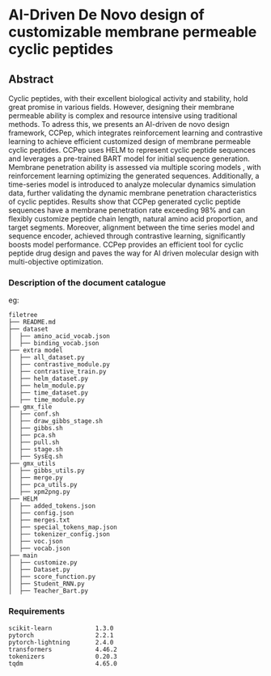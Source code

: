 # AI-Driven De Novo design of customizable membrane permeable cyclic peptides

## Abstract
Cyclic peptides, with their excellent biological activity and stability, hold great promise in various fields. However, designing their membrane permeable ability is complex and resource intensive using traditional methods. To adress this, we presents an AI-driven de novo design framework, CCPep, which integrates reinforcement learning and contrastive learning to achieve efficient customized design of membrane permeable cyclic peptides. CCPep uses HELM to represent cyclic peptide sequences and leverages a pre-trained BART model for initial sequence generation. Membrane penetration ability is assessed via multiple scoring models , with reinforcement learning optimizing the generated sequences. Additionally, a time-series model is introduced to analyze molecular dynamics simulation data, further validating the dynamic membrane penetration characteristics of cyclic peptides. Results show that CCPep generated cyclic peptide sequences have a membrane penetration rate exceeding 98\% and can flexibly customize peptide chain length, natural amino acid proportion, and target segments. Moreover, alignment between the time series model and sequence encoder, achieved through contrastive learning, significantly boosts model performance. CCPep provides an efficient tool for cyclic peptide drug design and paves the way for AI driven molecular design with multi-objective optimization.

### Description of the document catalogue
eg:

```
filetree 
├── README.md
├── dataset
│  ├── amino_acid_vocab.json
│  ├── binding_vocab.json
├── extra model
│  ├── all_dataset.py
│  ├── contrastive_module.py
│  ├── contrastive_train.py
│  ├── helm_dataset.py
│  ├── helm_module.py
│  ├── time_dataset.py
│  ├── time_module.py
├── gmx_file
│  ├── conf.sh
│  ├── draw_gibbs_stage.sh
│  ├── gibbs.sh
│  ├── pca.sh
│  ├── pull.sh
│  ├── stage.sh
│  ├── SysEq.sh
├── gmx_utils
│  ├── gibbs_utils.py
│  ├── merge.py
│  ├── pca_utils.py
│  ├── xpm2png.py
├── HELM
│  ├── added_tokens.json
│  ├── config.json
│  ├── merges.txt
│  ├── special_tokens_map.json
│  ├── tokenizer_config.json
│  ├── voc.json
│  ├── vocab.json
├── main
│  ├── customize.py
│  ├── Dataset.py
│  ├── score_function.py
│  ├── Student_RNN.py
│  ├── Teacher_Bart.py
```

### Requirements
```
scikit-learn            1.3.0
pytorch                 2.2.1
pytorch-lightning       2.4.0
transformers            4.46.2
tokenizers              0.20.3
tqdm                    4.65.0
```

